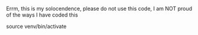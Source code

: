Errm, this is my solocendence, please do not use this code, I am NOT proud of the ways I have coded this


source venv/bin/activate